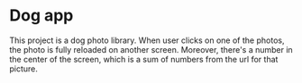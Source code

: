 # Dog app

This project is a dog photo library. When user clicks on one of the photos, the photo is fully 
reloaded on another screen. Moreover, there's a number in the center of the screen, which is a sum of 
numbers from the url for that picture.